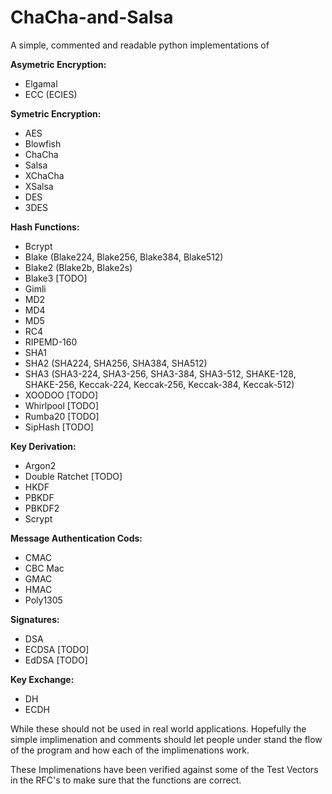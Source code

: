 # ChaCha-and-Salsa
A simple, commented and readable python implementations of 

**Asymetric Encryption:**
- Elgamal
- ECC (ECIES)

**Symetric Encryption:**
- AES
- Blowfish
- ChaCha
- Salsa
- XChaCha
- XSalsa
- DES
- 3DES

**Hash Functions:**

- Bcrypt
- Blake (Blake224, Blake256, Blake384, Blake512)
- Blake2 (Blake2b, Blake2s)
- Blake3 [TODO]
- Gimli
- MD2
- MD4
- MD5
- RC4
- RIPEMD-160
- SHA1
- SHA2 (SHA224, SHA256, SHA384, SHA512)
- SHA3 (SHA3-224, SHA3-256, SHA3-384, SHA3-512, SHAKE-128, SHAKE-256, Keccak-224, Keccak-256, Keccak-384, Keccak-512)
- XOODOO [TODO] 
- Whirlpool [TODO]
- Rumba20 [TODO]
- SipHash [TODO]

**Key Derivation:**
- Argon2 
- Double Ratchet [TODO]
- HKDF
- PBKDF
- PBKDF2
- Scrypt 

**Message Authentication Cods:**
- CMAC
- CBC Mac
- GMAC
- HMAC
- Poly1305

**Signatures:**
- DSA
- ECDSA [TODO]
- EdDSA [TODO]

**Key Exchange:**
- DH
- ECDH


While these should not be used in real world applications. Hopefully the simple implimenation and comments should let people under stand the flow of the program and how each of the implimenations work.

These Implimenations have been verified against some of the Test Vectors in the RFC's to make sure that the functions are correct.
